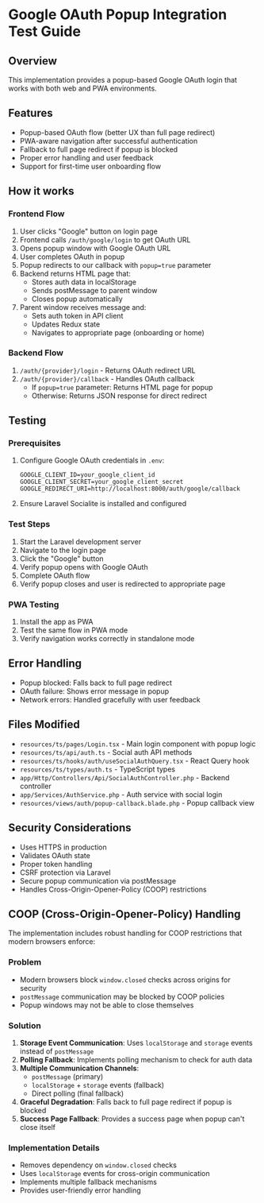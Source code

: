 # Google OAuth Popup Integration Test Guide

## Overview
This implementation provides a popup-based Google OAuth login that works with both web and PWA environments.

## Features
- Popup-based OAuth flow (better UX than full page redirect)
- PWA-aware navigation after successful authentication
- Fallback to full page redirect if popup is blocked
- Proper error handling and user feedback
- Support for first-time user onboarding flow

## How it works

### Frontend Flow
1. User clicks "Google" button on login page
2. Frontend calls `/auth/google/login` to get OAuth URL
3. Opens popup window with Google OAuth URL
4. User completes OAuth in popup
5. Popup redirects to our callback with `popup=true` parameter
6. Backend returns HTML page that:
   - Stores auth data in localStorage
   - Sends postMessage to parent window
   - Closes popup automatically
7. Parent window receives message and:
   - Sets auth token in API client
   - Updates Redux state
   - Navigates to appropriate page (onboarding or home)

### Backend Flow
1. `/auth/{provider}/login` - Returns OAuth redirect URL
2. `/auth/{provider}/callback` - Handles OAuth callback
   - If `popup=true` parameter: Returns HTML page for popup
   - Otherwise: Returns JSON response for direct redirect

## Testing

### Prerequisites
1. Configure Google OAuth credentials in `.env`:
   ```
   GOOGLE_CLIENT_ID=your_google_client_id
   GOOGLE_CLIENT_SECRET=your_google_client_secret
   GOOGLE_REDIRECT_URI=http://localhost:8000/auth/google/callback
   ```

2. Ensure Laravel Socialite is installed and configured

### Test Steps
1. Start the Laravel development server
2. Navigate to the login page
3. Click the "Google" button
4. Verify popup opens with Google OAuth
5. Complete OAuth flow
6. Verify popup closes and user is redirected to appropriate page

### PWA Testing
1. Install the app as PWA
2. Test the same flow in PWA mode
3. Verify navigation works correctly in standalone mode

## Error Handling
- Popup blocked: Falls back to full page redirect
- OAuth failure: Shows error message in popup
- Network errors: Handled gracefully with user feedback

## Files Modified
- `resources/ts/pages/Login.tsx` - Main login component with popup logic
- `resources/ts/api/auth.ts` - Social auth API methods
- `resources/ts/hooks/auth/useSocialAuthQuery.tsx` - React Query hook
- `resources/ts/types/auth.ts` - TypeScript types
- `app/Http/Controllers/Api/SocialAuthController.php` - Backend controller
- `app/Services/AuthService.php` - Auth service with social login
- `resources/views/auth/popup-callback.blade.php` - Popup callback view

## Security Considerations
- Uses HTTPS in production
- Validates OAuth state
- Proper token handling
- CSRF protection via Laravel
- Secure popup communication via postMessage
- Handles Cross-Origin-Opener-Policy (COOP) restrictions

## COOP (Cross-Origin-Opener-Policy) Handling
The implementation includes robust handling for COOP restrictions that modern browsers enforce:

### Problem
- Modern browsers block `window.closed` checks across origins for security
- `postMessage` communication may be blocked by COOP policies
- Popup windows may not be able to close themselves

### Solution
1. **Storage Event Communication**: Uses `localStorage` and `storage` events instead of `postMessage`
2. **Polling Fallback**: Implements polling mechanism to check for auth data
3. **Multiple Communication Channels**: 
   - `postMessage` (primary)
   - `localStorage` + `storage` events (fallback)
   - Direct polling (final fallback)
4. **Graceful Degradation**: Falls back to full page redirect if popup is blocked
5. **Success Page Fallback**: Provides a success page when popup can't close itself

### Implementation Details
- Removes dependency on `window.closed` checks
- Uses `localStorage` events for cross-origin communication
- Implements multiple fallback mechanisms
- Provides user-friendly error handling
